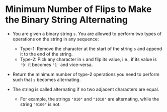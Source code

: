# Minimum Number of Flips to Make the Binary String Alternating

- You are given a binary string `s`. You are allowed to perform two types of operations on the string in any sequence:

  - Type-1: Remove the character at the start of the string `s` and append it to the end of the string.
  - Type-2: Pick any character in `s` and flip its value, i.e., if its value is `'0'` it becomes `'1'` and vice-versa.
- Return the minimum number of type-2 operations you need to perform such that `s` becomes alternating.

- The string is called alternating if no two adjacent characters are equal.

  - For example, the strings `"010"` and `"1010"` are alternating, while the string `"0100"` is not.
